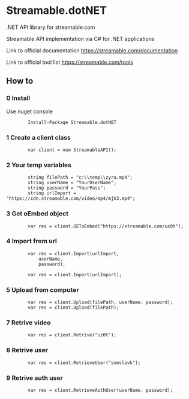 # Streamable.dotNET
.NET API library for streamable.com

Streamable API implementation via C# for .NET applications

Link to official documentation 
https://streamable.com/documentation

Link to official tool list
https://streamable.com/tools

## How to
### 0 Install
Use nuget console

            Install-Package Streamable.dotNET

### 1 Create a client class
            var client = new StreamableAPI();

### 2 Your temp variables
            string filePath = "c:\\temp\\zyra.mp4";
            string userName = "YourUserName";
            string password = "YourPass";
            string urlImport = "https://cdn.streamable.com/video/mp4/mjk3.mp4";

### 3 Get oEmbed object
            var res = client.GEToEmbed("https://streamable.com/uz0t");

### 4 Import from url
            var res = client.Import(urlImport,
                userName,
                password);

            var res = client.Import(urlImport);

### 5 Upload from computer
            var res = client.Upload(filePath, userName, password);
            var res = client.Upload(filePath);

### 7 Retrive video
            var res = client.Retrive("uz0t");

### 8 Retrive user
            var res = client.RetrieveUser("snmslavk");

### 9 Retrive auth user
            var res = client.RetrieveAuthUser(userName, password);
